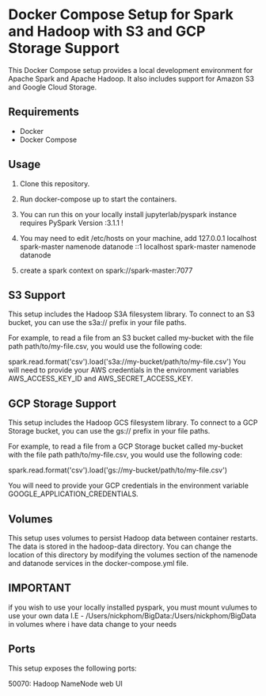 # Docker Compose Setup for Spark and Hadoop with S3 and GCP Storage Support
This Docker Compose setup provides a local development environment for Apache Spark and Apache Hadoop. It also includes support for Amazon S3 and Google Cloud Storage.

## Requirements
* Docker
* Docker Compose
## Usage
 1. Clone this repository.
 2. Run docker-compose up to start the containers.
 3. You can run this on your locally install jupyterlab/pyspark instance requires PySpark Version :3.1.1 !
 4. You may need to edit /etc/hosts on your machine, add 
 127.0.0.1       localhost spark-master namenode datanode
::1             localhost spark-master namenode datanode

 5. create a spark context on spark://spark-master:7077
## S3 Support
This setup includes the Hadoop S3A filesystem library. To connect to an S3 bucket, you can use the s3a:// prefix in your file paths.

For example, to read a file from an S3 bucket called my-bucket with the file path path/to/my-file.csv, you would use the following code:


spark.read.format('csv').load('s3a://my-bucket/path/to/my-file.csv')
You will need to provide your AWS credentials in the environment variables AWS_ACCESS_KEY_ID and AWS_SECRET_ACCESS_KEY.

## GCP Storage Support
This setup includes the Hadoop GCS filesystem library. To connect to a GCP Storage bucket, you can use the gs:// prefix in your file paths.

For example, to read a file from a GCP Storage bucket called my-bucket with the file path path/to/my-file.csv, you would use the following code:


spark.read.format('csv').load('gs://my-bucket/path/to/my-file.csv')

You will need to provide your GCP credentials in the environment variable GOOGLE_APPLICATION_CREDENTIALS.

## Volumes
This setup uses volumes to persist Hadoop data between container restarts. The data is stored in the hadoop-data directory. You can change the location of this directory by modifying the volumes section of the namenode and datanode services in the docker-compose.yml file.
## IMPORTANT

if you wish to use your locally installed pyspark, you must mount vulumes to use your own data
I.E  - /Users/nickphom/BigData:/Users/nickphom/BigData in volumes where i have data change to your needs

## Ports
This setup exposes the following ports:

50070: Hadoop NameNode web UI
